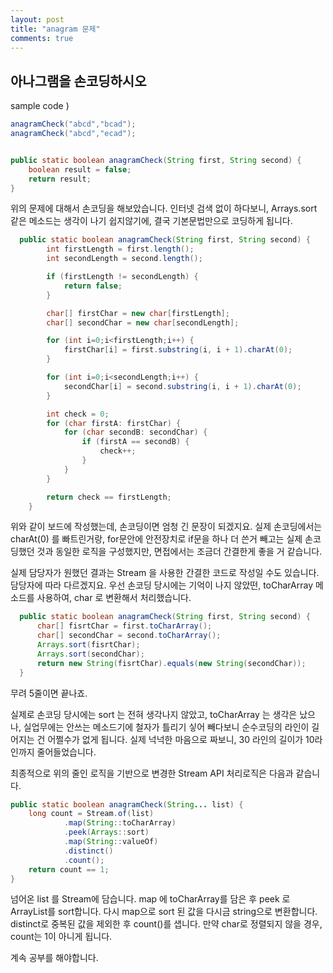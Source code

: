 ```yaml
---
layout: post
title: "anagram 문제"
comments: true
---
```


아나그램을 손코딩하시오
---

sample code )
```java
anagramCheck("abcd","bcad");
anagramCheck("abcd","ecad");


public static boolean anagramCheck(String first, String second) {
    boolean result = false;
    return result;
}
```

위의 문제에 대해서 손코딩을 해보았습니다.
인터넷 검색 없이 하다보니, Arrays.sort 같은 메소드는 생각이 나기 쉽지않기에,
결국 기본문법만으로 코딩하게 됩니다.    


```java
  public static boolean anagramCheck(String first, String second) {
        int firstLength = first.length();
        int secondLength = second.length();

        if (firstLength != secondLength) {
            return false;
        }

        char[] firstChar = new char[firstLength];
        char[] secondChar = new char[secondLength];

        for (int i=0;i<firstLength;i++) {
            firstChar[i] = first.substring(i, i + 1).charAt(0);
        }

        for (int i=0;i<secondLength;i++) {
            secondChar[i] = second.substring(i, i + 1).charAt(0);
        }

        int check = 0;
        for (char firstA: firstChar) {
            for (char secondB: secondChar) {
                if (firstA == secondB) {
                    check++;
                }
            }
        }

        return check == firstLength;
    }
```

위와 같이 보드에 작성했는데, 손코딩이면 엄청 긴 문장이 되겠지요.
실제 손코딩에서는 charAt(0) 를 빠트린거랑,
for문안에 안전장치로 if문을 하나 더 쓴거 빼고는 실제 손코딩했던 것과 동일한 로직을 구성했지만, 면접에서는 조금더 간결한게 좋을 거 같습니다.  

실제 담당자가 원했던 결과는 Stream 을 사용한 간결한 코드로 작성일 수도 있습니다. 담당자에 따라 다르겠지요.
우선 손코딩 당시에는 기억이 나지 않았떤, toCharArray 메소드를 사용하여, char 로 변환해서 처리했습니다.

```java   
  public static boolean anagramCheck(String first, String second) {
      char[] fisrtChar = first.toCharArray();
      char[] secondChar = second.toCharArray();
      Arrays.sort(fisrtChar);
      Arrays.sort(secondChar);
      return new String(fisrtChar).equals(new String(secondChar));
  }
```

무려 5줄이면 끝나죠.

실제로 손코딩 당시에는 sort 는 전혀 생각나지 않았고,
toCharArray 는 생각은 났으나, 실업무에는 안쓰는 메소드기에 철자가 틀리기 싷어 빼다보니 순수코딩의 라인이 길어지는 건 어쩔수가 없게 됩니다.
실제 넉넉한 마음으로 짜보니, 30 라인의 길이가 10라인까지 줄어들었습니다.

최종적으로 위의 줄인 로직을 기반으로 변경한 Stream API 처리로직은 다음과 같습니다.
```java
public static boolean anagramCheck(String... list) {
    long count = Stream.of(list)
            .map(String::toCharArray)
            .peek(Arrays::sort)
            .map(String::valueOf)
            .distinct()
            .count();
    return count == 1;
}
```

넘어온 list 를 Stream에 담습니다. map 에 toCharArray를 담은 후 peek 로 ArrayList를 sort합니다.
다시 map으로 sort 된 값을 다시금 string으로 변환합니다.
distinct로 중복된 값을 제외한 후 count()를 샙니다.
만약 char로 정렬되지 않을 경우, count는 1이 아니게 됩니다.

계속 공부를 해야합니다.
